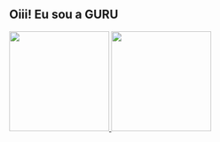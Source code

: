 ## Oiii! Eu sou a GURU
 <div>
  <a href="https://github.com/guru111">
  <img height="180em" src="https://github-readme-stats.vercel.app/api?username=guru111&show_icons=true&theme=dracula&include_all_commits=true&count_private=true"/>
  <img height="180em" src="https://github-readme-stats.vercel.app/api/top-langs/?username=guru111&layout=compact&langs_count=7&theme=dracula"/>
</div>
